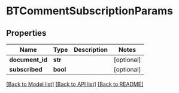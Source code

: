 # BTCommentSubscriptionParams

## Properties
Name | Type | Description | Notes
------------ | ------------- | ------------- | -------------
**document_id** | **str** |  | [optional] 
**subscribed** | **bool** |  | [optional] 

[[Back to Model list]](../README.md#documentation-for-models) [[Back to API list]](../README.md#documentation-for-api-endpoints) [[Back to README]](../README.md)


